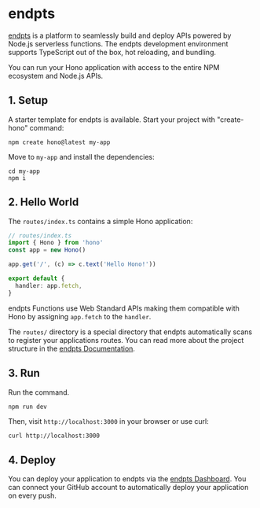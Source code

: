 # endpts

[endpts](https://endpts.io/) is a platform to seamlessly build and deploy APIs powered by Node.js serverless functions. The endpts development environment supports TypeScript out of the box, hot reloading, and bundling.

You can run your Hono application with access to the entire NPM ecosystem and Node.js APIs.

## 1. Setup

A starter template for endpts is available. Start your project with "create-hono" command:

```
npm create hono@latest my-app
```

Move to `my-app` and install the dependencies:

```
cd my-app
npm i
```

## 2. Hello World

The `routes/index.ts` contains a simple Hono application:

```ts
// routes/index.ts
import { Hono } from 'hono'
const app = new Hono()

app.get('/', (c) => c.text('Hello Hono!'))

export default {
  handler: app.fetch,
}
```

endpts Functions use Web Standard APIs making them compatible with Hono by assigning `app.fetch` to the `handler`.

The `routes/` directory is a special directory that endpts automatically scans to register your applications routes. You can read more about the project structure in the [endpts Documentation](https://endpts.io/docs/core-concepts/serverless-functions).

## 3. Run

Run the command.

```ts
npm run dev
```

Then, visit `http://localhost:3000` in your browser or use curl:

```shell
curl http://localhost:3000
```

## 4. Deploy

You can deploy your application to endpts via the [endpts Dashboard](https://dashboard.endpts.io/). You can connect your GitHub account to automatically deploy your application on every push.
